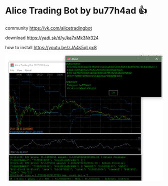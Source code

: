# Alice Trading Bot by bu77h4ad :+1:
community https://vk.com/alicetradingbot

download https://yadi.sk/d/yJka7xMk3Nr324

how to install https://youtu.be/zJA4s5qLgx8

![alt text](Cover.png)
